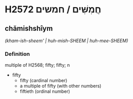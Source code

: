 # H2572 חֲמִשִּׁים / חמשים

## chămishshîym

_(kham-ish-sheem' | huh-mish-SHEEM | huh-mee-SHEEM)_

### Definition

multiple of H2568; fifty; fifty; n

- fifty
  - fifty (cardinal number)
  - a multiple of fifty (with other numbers)
  - fiftieth (ordinal number)
